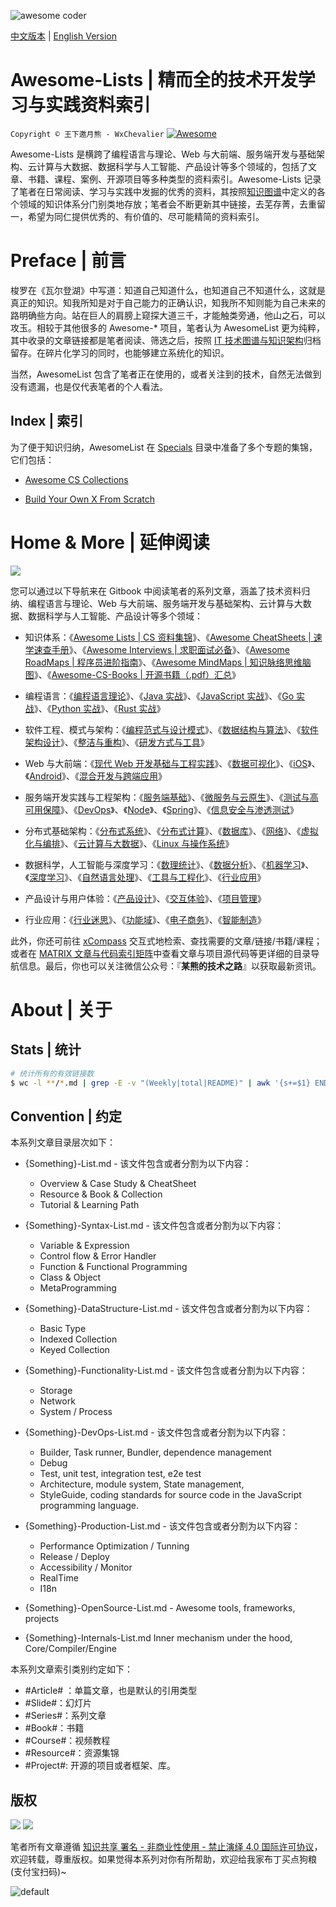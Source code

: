 ![awesome coder](https://user-images.githubusercontent.com/5803001/43364904-59f5bda6-9356-11e8-9ab3-ae073d08bb9e.png)

[中文版本](./README.md) | [English Version](./README-en.md)

# Awesome-Lists | 精而全的技术开发学习与实践资料索引

`Copyright © 王下邀月熊 - WxChevalier` [![Awesome](https://parg.co/UvS)](https://github.com/wx-chevalier/Awesome-Lists)

Awesome-Lists 是横跨了编程语言与理论、Web 与大前端、服务端开发与基础架构、云计算与大数据、数据科学与人工智能、产品设计等多个领域的，包括了文章、书籍、课程、案例、开源项目等多种类型的资料索引。Awesome-Lists 记录了笔者在日常阅读、学习与实践中发掘的优秀的资料，其按照[知识图谱](https://github.com/wx-chevalier/Developer-Zero-To-Mastery)中定义的各个领域的知识体系分门别类地存放；笔者会不断更新其中链接，去芜存菁，去重留一，希望为同仁提供优秀的、有价值的、尽可能精简的资料索引。

# Preface | 前言

梭罗在《瓦尔登湖》中写道：知道自己知道什么，也知道自己不知道什么，这就是真正的知识。知我所知是对于自己能力的正确认识，知我所不知则能为自己未来的路明确些方向。站在巨人的肩膀上窥探大道三千，才能触类旁通，他山之石，可以攻玉。相较于其他很多的 Awesome-\* 项目，笔者认为 AwesomeList 更为纯粹，其中收录的文章链接都是笔者阅读、筛选之后，按照 [IT 技术图谱与知识架构](https://parg.co/UHY)归档留存。在碎片化学习的同时，也能够建立系统化的知识。

当然，AwesomeList 包含了笔者正在使用的，或者关注到的技术，自然无法做到没有遗漏，也是仅代表笔者的个人看法。

## Index | 索引

为了便于知识归纳，AwesomeList 在 [Specials](./Specials) 目录中准备了多个专题的集锦，它们包括：

- [Awesome CS Collections](./Specials/Awesome-CS-Collections.md)

- [Build Your Own X From Scratch](./Specials/Build-Your-Own-X-From-Scratch.md)

# Home & More | 延伸阅读

![](https://i.postimg.cc/59QVkFPq/image.png)

您可以通过以下导航来在 Gitbook 中阅读笔者的系列文章，涵盖了技术资料归纳、编程语言与理论、Web 与大前端、服务端开发与基础架构、云计算与大数据、数据科学与人工智能、产品设计等多个领域：

- 知识体系：《[Awesome Lists | CS 资料集锦](https://ngte-al.gitbook.io/i/)》、《[Awesome CheatSheets | 速学速查手册](https://ngte-ac.gitbook.io/i/)》、《[Awesome Interviews | 求职面试必备](https://github.com/wx-chevalier/Awesome-Interviews)》、《[Awesome RoadMaps | 程序员进阶指南](https://github.com/wx-chevalier/Awesome-RoadMaps)》、《[Awesome MindMaps | 知识脉络思维脑图](https://github.com/wx-chevalier/Awesome-MindMaps)》、《[Awesome-CS-Books | 开源书籍（.pdf）汇总](https://github.com/wx-chevalier/Awesome-CS-Books)》

- 编程语言：《[编程语言理论](https://ngte-pl.gitbook.io/i/)》、《[Java 实战](https://ngte-pl.gitbook.io/i/java/java)》、《[JavaScript 实战](https://ngte-pl.gitbook.io/i/javascript/javascript)》、《[Go 实战](https://ngte-pl.gitbook.io/i/go/go)》、《[Python 实战](https://ngte-pl.gitbook.io/i/python/python)》、《[Rust 实战](https://ngte-pl.gitbook.io/i/rust/rust)》

- 软件工程、模式与架构：《[编程范式与设计模式](https://ngte-se.gitbook.io/i/)》、《[数据结构与算法](https://ngte-se.gitbook.io/i/)》、《[软件架构设计](https://ngte-se.gitbook.io/i/)》、《[整洁与重构](https://ngte-se.gitbook.io/i/)》、《[研发方式与工具](https://ngte-se.gitbook.io/i/)》

* Web 与大前端：《[现代 Web 开发基础与工程实践](https://ngte-web.gitbook.io/i/)》、《[数据可视化](https://ngte-fe.gitbook.io/i/)》、《[iOS](https://ngte-fe.gitbook.io/i/)》、《[Android](https://ngte-fe.gitbook.io/i/)》、《[混合开发与跨端应用](https://ngte-fe.gitbook.io/i/)》

* 服务端开发实践与工程架构：《[服务端基础](https://ngte-be.gitbook.io/i/)》、《[微服务与云原生](https://ngte-be.gitbook.io/i/)》、《[测试与高可用保障](https://ngte-be.gitbook.io/i/)》、《[DevOps](https://ngte-be.gitbook.io/i/)》、《[Node](https://ngte-be.gitbook.io/i/)》、《[Spring](https://ngte-be.gitbook.io/i/)》、《[信息安全与渗透测试](https://ngte-be.gitbook.io/i/)》

* 分布式基础架构：《[分布式系统](https://ngte-infras.gitbook.io/i/)》、《[分布式计算](https://ngte-infras.gitbook.io/i/)》、《[数据库](https://ngte-infras.gitbook.io/i/)》、《[网络](https://ngte-infras.gitbook.io/i/)》、《[虚拟化与编排](https://ngte-infras.gitbook.io/i/)》、《[云计算与大数据](https://ngte-infras.gitbook.io/i/)》、《[Linux 与操作系统](https://ngte-infras.gitbook.io/i/)》

* 数据科学，人工智能与深度学习：《[数理统计](https://ngte-aidl.gitbook.io/i/)》、《[数据分析](https://ngte-aidl.gitbook.io/i/)》、《[机器学习](https://ngte-aidl.gitbook.io/i/)》、《[深度学习](https://ngte-aidl.gitbook.io/i/)》、《[自然语言处理](https://ngte-aidl.gitbook.io/i/)》、《[工具与工程化](https://ngte-aidl.gitbook.io/i/)》、《[行业应用](https://ngte-aidl.gitbook.io/i/)》

* 产品设计与用户体验：《[产品设计](https://ngte-pd.gitbook.io/i/)》、《[交互体验](https://ngte-pd.gitbook.io/i/)》、《[项目管理](https://ngte-pd.gitbook.io/i/)》

* 行业应用：《[行业迷思](https://github.com/wx-chevalier/Business-Series)》、《[功能域](https://github.com/wx-chevalier/Business-Series)》、《[电子商务](https://github.com/wx-chevalier/Business-Series)》、《[智能制造](https://github.com/wx-chevalier/Business-Series)》

此外，你还可前往 [xCompass](https://wx-chevalier.github.io/home/#/search) 交互式地检索、查找需要的文章/链接/书籍/课程；或者在 [MATRIX 文章与代码索引矩阵](https://github.com/wx-chevalier/Developer-Zero-To-Mastery)中查看文章与项目源代码等更详细的目录导航信息。最后，你也可以关注微信公众号：『**某熊的技术之路**』以获取最新资讯。

# About | 关于

## Stats | 统计

```sh
# 统计所有的有效链接数
$ wc -l **/*.md | grep -E -v "(Weekly|total|README)" | awk '{s+=$1} END {printf "%.0f", s}'
```

## Convention | 约定

本系列文章目录层次如下：

- {Something}-List.md - 该文件包含或者分割为以下内容：

  - Overview & Case Study & CheatSheet
  - Resource & Book & Collection
  - Tutorial & Learning Path

- {Something}-Syntax-List.md - 该文件包含或者分割为以下内容：

  - Variable & Expression
  - Control flow & Error Handler
  - Function & Functional Programming
  - Class & Object
  - MetaProgramming

- {Something}-DataStructure-List.md - 该文件包含或者分割为以下内容：

  - Basic Type
  - Indexed Collection
  - Keyed Collection

- {Something}-Functionality-List.md - 该文件包含或者分割为以下内容：

  - Storage
  - Network
  - System / Process

- {Something}-DevOps-List.md - 该文件包含或者分割为以下内容：

  - Builder, Task runner, Bundler, dependence management
  - Debug
  - Test, unit test, integration test, e2e test
  - Architecture, module system, State management,
  - StyleGuide, coding standards for source code in the JavaScript programming language.

- {Something}-Production-List.md - 该文件包含或者分割为以下内容：

  - Performance Optimization / Tunning
  - Release / Deploy
  - Accessibility / Monitor
  - RealTime
  - I18n

- {Something}-OpenSource-List.md - Awesome tools, frameworks, projects

- {Something}-Internals-List.md Inner mechanism under the hood, Core/Compiler/Engine

本系列文章索引类别约定如下：

- #Article# ：单篇文章，也是默认的引用类型
- #Slide#：幻灯片
- #Series#：系列文章
- #Book#：书籍
- #Course#：视频教程
- #Resource#：资源集锦
- #Project#: 开源的项目或者框架、库。

## 版权

![](https://parg.co/bDY) ![](https://parg.co/bDm)

笔者所有文章遵循 [知识共享 署名 - 非商业性使用 - 禁止演绎 4.0 国际许可协议](https://creativecommons.org/licenses/by-nc-nd/4.0/deed.zh)，欢迎转载，尊重版权。如果觉得本系列对你有所帮助，欢迎给我家布丁买点狗粮(支付宝扫码)~

![default](https://i.postimg.cc/y1QXgJ6f/image.png)
